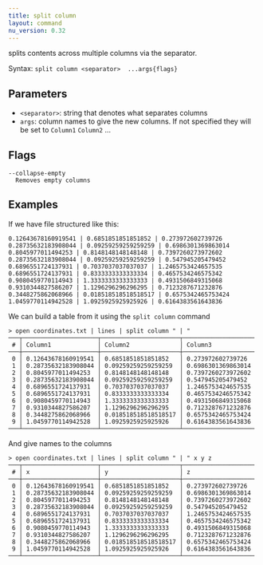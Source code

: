 ```yaml
---
title: split column
layout: command
nu_version: 0.32
---
```


splits contents across multiple columns via the separator.

Syntax: `split column <separator>  ...args{flags}`

## Parameters

* `<separator>`: string that denotes what separates columns
* `args`: column names to give the new columns. If not specified they will be set to `Column1` `Column2` ...

## Flags

    --collapse-empty
      Removes empty columns

## Examples

If we have file structured like this:

```shell
0.12643678160919541 | 0.6851851851851852 | 0.273972602739726
0.28735632183908044 | 0.09259259259259259 | 0.6986301369863014
0.8045977011494253 | 0.8148148148148148 | 0.7397260273972602
0.28735632183908044 | 0.09259259259259259 | 0.547945205479452
0.6896551724137931 | 0.7037037037037037 | 1.2465753424657535
0.6896551724137931 | 0.8333333333333334 | 0.4657534246575342
0.9080459770114943 | 1.3333333333333333 | 0.4931506849315068
0.9310344827586207 | 1.1296296296296295 | 0.7123287671232876
0.3448275862068966 | 0.018518518518518517 | 0.6575342465753424
1.0459770114942528 | 1.0925925925925926 | 0.6164383561643836
```

We can build a table from it using the `split column` command

```shell
> open coordinates.txt | lines | split column " | "
───┬─────────────────────┬──────────────────────┬────────────────────
 # │ Column1             │ Column2              │ Column3
───┼─────────────────────┼──────────────────────┼────────────────────
 0 │ 0.12643678160919541 │ 0.6851851851851852   │ 0.273972602739726
 1 │ 0.28735632183908044 │ 0.09259259259259259  │ 0.6986301369863014
 2 │ 0.8045977011494253  │ 0.8148148148148148   │ 0.7397260273972602
 3 │ 0.28735632183908044 │ 0.09259259259259259  │ 0.547945205479452
 4 │ 0.6896551724137931  │ 0.7037037037037037   │ 1.2465753424657535
 5 │ 0.6896551724137931  │ 0.8333333333333334   │ 0.4657534246575342
 6 │ 0.9080459770114943  │ 1.3333333333333333   │ 0.4931506849315068
 7 │ 0.9310344827586207  │ 1.1296296296296295   │ 0.7123287671232876
 8 │ 0.3448275862068966  │ 0.018518518518518517 │ 0.6575342465753424
 9 │ 1.0459770114942528  │ 1.0925925925925926   │ 0.6164383561643836
───┴─────────────────────┴──────────────────────┴────────────────────
```

And give names to the columns

```shell
> open coordinates.txt | lines | split column " | " x y z
───┬─────────────────────┬──────────────────────┬────────────────────
 # │ x                   │ y                    │ z
───┼─────────────────────┼──────────────────────┼────────────────────
 0 │ 0.12643678160919541 │ 0.6851851851851852   │ 0.273972602739726
 1 │ 0.28735632183908044 │ 0.09259259259259259  │ 0.6986301369863014
 2 │ 0.8045977011494253  │ 0.8148148148148148   │ 0.7397260273972602
 3 │ 0.28735632183908044 │ 0.09259259259259259  │ 0.547945205479452
 4 │ 0.6896551724137931  │ 0.7037037037037037   │ 1.2465753424657535
 5 │ 0.6896551724137931  │ 0.8333333333333334   │ 0.4657534246575342
 6 │ 0.9080459770114943  │ 1.3333333333333333   │ 0.4931506849315068
 7 │ 0.9310344827586207  │ 1.1296296296296295   │ 0.7123287671232876
 8 │ 0.3448275862068966  │ 0.018518518518518517 │ 0.6575342465753424
 9 │ 1.0459770114942528  │ 1.0925925925925926   │ 0.6164383561643836
───┴─────────────────────┴──────────────────────┴────────────────────
```
